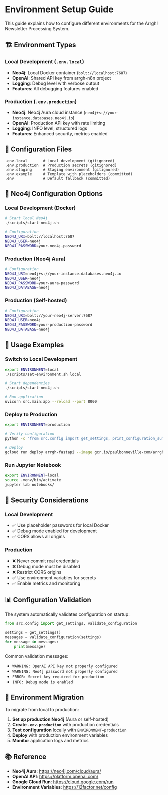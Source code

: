 # Environment Setup Guide

This guide explains how to configure different environments for the Arrgh! Newsletter Processing System.

## 🏗️ Environment Types

### Local Development (`.env.local`)
- **Neo4j**: Local Docker container (`bolt://localhost:7687`)
- **OpenAI**: Shared API key from arrgh-n8n project
- **Logging**: Debug level with verbose output
- **Features**: All debugging features enabled

### Production (`.env.production`)
- **Neo4j**: Neo4j Aura cloud instance (`neo4j+s://your-instance.databases.neo4j.io`)
- **OpenAI**: Production API key with rate limiting
- **Logging**: INFO level, structured logs
- **Features**: Enhanced security, metrics enabled

## 🔧 Configuration Files

```
.env.local       # Local development (gitignored)
.env.production  # Production secrets (gitignored)
.env.staging     # Staging environment (gitignored)
.env.example     # Template with placeholders (committed)
.env             # Default fallback (committed)
```

## 🐳 Neo4j Configuration Options

### Local Development (Docker)
```bash
# Start local Neo4j
./scripts/start-neo4j.sh

# Configuration
NEO4J_URI=bolt://localhost:7687
NEO4J_USER=neo4j
NEO4J_PASSWORD=your-neo4j-password
```

### Production (Neo4j Aura)
```bash
# Configuration
NEO4J_URI=neo4j+s://your-instance.databases.neo4j.io
NEO4J_USER=neo4j
NEO4J_PASSWORD=your-aura-password
NEO4J_DATABASE=neo4j
```

### Production (Self-hosted)
```bash
# Configuration
NEO4J_URI=bolt://your-neo4j-server:7687
NEO4J_USER=neo4j
NEO4J_PASSWORD=your-production-password
NEO4J_DATABASE=neo4j
```

## 🚀 Usage Examples

### Switch to Local Development
```bash
export ENVIRONMENT=local
./scripts/set-environment.sh local

# Start dependencies
./scripts/start-neo4j.sh

# Run application
uvicorn src.main:app --reload --port 8000
```

### Deploy to Production
```bash
export ENVIRONMENT=production

# Verify configuration
python -c "from src.config import get_settings, print_configuration_summary; print_configuration_summary(get_settings())"

# Deploy
gcloud run deploy arrgh-fastapi --image gcr.io/paulbonneville-com/arrgh-fastapi
```

### Run Jupyter Notebook
```bash
export ENVIRONMENT=local
source .venv/bin/activate
jupyter lab notebooks/
```

## 🔐 Security Considerations

### Local Development
- ✅ Use placeholder passwords for local Docker
- ✅ Debug mode enabled for development
- ✅ CORS allows all origins

### Production
- ❌ Never commit real credentials
- ❌ Debug mode must be disabled
- ❌ Restrict CORS origins
- ✅ Use environment variables for secrets
- ✅ Enable metrics and monitoring

## 📊 Configuration Validation

The system automatically validates configuration on startup:

```python
from src.config import get_settings, validate_configuration

settings = get_settings()
messages = validate_configuration(settings)
for message in messages:
    print(message)
```

Common validation messages:
- `WARNING: OpenAI API key not properly configured`
- `WARNING: Neo4j password not properly configured`
- `ERROR: Secret key required for production`
- `INFO: Debug mode is enabled`

## 🔄 Environment Migration

To migrate from local to production:

1. **Set up production Neo4j** (Aura or self-hosted)
2. **Create `.env.production`** with production credentials
3. **Test configuration** locally with `ENVIRONMENT=production`
4. **Deploy** with production environment variables
5. **Monitor** application logs and metrics

## 📚 Reference

- **Neo4j Aura**: https://neo4j.com/cloud/aura/
- **OpenAI API**: https://platform.openai.com/
- **Google Cloud Run**: https://cloud.google.com/run
- **Environment Variables**: https://12factor.net/config
